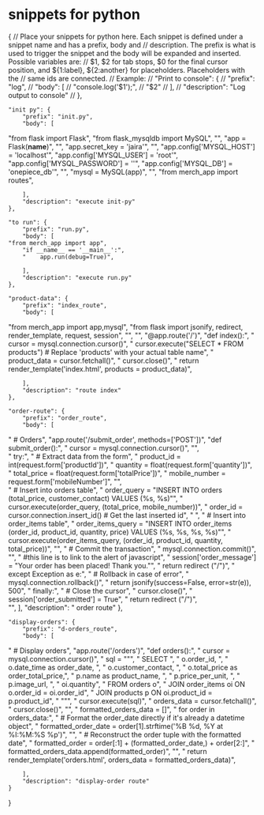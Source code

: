 # snippets for python

{
	// Place your snippets for python here. Each snippet is defined under a snippet name and has a prefix, body and 
	// description. The prefix is what is used to trigger the snippet and the body will be expanded and inserted. Possible variables are:
	// $1, $2 for tab stops, $0 for the final cursor position, and ${1:label}, ${2:another} for placeholders. Placeholders with the 
	// same ids are connected.
	// Example:
	// "Print to console": {
	// 	"prefix": "log",
	// 	"body": [
	// 		"console.log('$1');",
	// 		"$2"
	// 	],
	// 	"description": "Log output to console"
	// },

	"init py": {
		"prefix": "init.py",
		"body": [
"from flask import Flask",
"from flask_mysqldb import MySQL",
"",
"app = Flask(__name__)",
"",
"app.secret_key = 'jaira'",
"",
"app.config['MYSQL_HOST'] = 'localhost'",
"app.config['MYSQL_USER'] = 'root'",
"app.config['MYSQL_PASSWORD'] = ''",
"app.config['MYSQL_DB'] = 'onepiece_db'",
"",
"mysql = MySQL(app)",
"",
"from merch_app import routes",

		],
		"description": "execute init-py"
	},

	"to run": {
		"prefix": "run.py",
		"body": [
	"from merch_app import app",
		"if __name__ == '__main__':",
		"    app.run(debug=True)",

		],
		"description": "execute run.py"
	},

	"product-data": {
		"prefix": "index_route",
		"body": [
"from merch_app import app,mysql",
"from flask import jsonify, redirect, render_template, request, session",
"",
"",
"@app.route('/')",
"def index():",
"    cursor = mysql.connection.cursor()",
"    cursor.execute(\"SELECT * FROM products\")  # Replace 'products' with your actual table name",
"    product_data = cursor.fetchall()",
"    cursor.close()",
"    return render_template('index.html', products = product_data)",

		],
		"description": "route index"
	},

	"order-route": {
		"prefix": "order_route",
		"body": [
"			# Orders",
"app.route('/submit_order', methods=['POST'])",
"def submit_order():",
"   cursor = mysql.connection.cursor()",
"",   
"   try:",
"       # Extract data from the form",
"       product_id = int(request.form['productId'])",
"       quantity = float(request.form['quantity'])",
"       total_price = float(request.form['totalPrice'])",
"       mobile_number = request.form['mobileNumber']",
"",       
"       # Insert into orders table",
"       order_query = \"INSERT INTO orders (total_price, customer_contact) VALUES (%s, %s)\"",
"       cursor.execute(order_query, (total_price, mobile_number))",
"       order_id = cursor.connection.insert_id()  # Get the last inserted id",
"       ",
"       # Insert into order_items table",
"       order_items_query = \"INSERT INTO order_items (order_id, product_id, quantity, price) VALUES (%s, %s, %s, %s)\"",
"       cursor.execute(order_items_query, (order_id, product_id, quantity, total_price))",
"",
"       # Commit the transaction",
"       mysql.connection.commit()",
"",
"       #this line is to link to the alert of javascript",
"       session['order_message'] = \"Your order has been placed! Thank you.\"",
"       return redirect (\"/\")",
"   except Exception as e:",
"       # Rollback in case of error",
"       mysql.connection.rollback()",
"       return jsonify(success=False, error=str(e)), 500",
"   finally:",
"       # Close the cursor",
"       cursor.close()",
"       session['order_submitted'] = True",
"       return redirect (\"/\")",   
"",
		],
		"description": " order route" 
	},

	"display-orders": {
		"prefix": "d-orders_route",
		"body": [
"			    # Display orders",
"app.route('/orders')",
"def orders():",
"   cursor = mysql.connection.cursor()",
"   sql = \"\"",
"   SELECT ",
"       o.order_id, ",
"       o.date_time as order_date, ",
"       o.customer_contact, ",
"       o.total_price as order_total_price,",
"       p.name as product_name, ",
"       p.price_per_unit, ",
"       p.image_url, ",
"       oi.quantity",
"   FROM orders o",
"   JOIN order_items oi ON o.order_id = oi.order_id",
"   JOIN products p ON oi.product_id = p.product_id",
"   \"\"",
"   cursor.execute(sql)",
"   orders_data = cursor.fetchall()",
"   cursor.close()",
"",
"   formatted_orders_data = []",
"   for order in orders_data:",
"       # Format the order_date directly if it's already a datetime object",
"       formatted_order_date = order[1].strftime('%B %d, %Y at %I:%M:%S %p')",
"",
"       # Reconstruct the order tuple with the formatted date",
"       formatted_order = order[:1] + (formatted_order_date,) + order[2:]",
"       formatted_orders_data.append(formatted_order)",
"",
"   return render_template('orders.html', orders_data = formatted_orders_data)",

		],
		"description": "display-order route"
	}


}
